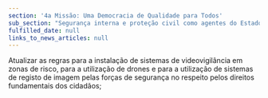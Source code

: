 ```yaml
---
section: '4a Missão: Uma Democracia de Qualidade para Todos'
sub_section: "Segurança interna e proteção civil como agentes do Estado de Direito"
fulfilled_date: null
links_to_news_articles: null
---
```


Atualizar as regras para a instalação de sistemas de videovigilância em zonas de risco, para a utilização de drones e para a utilização de sistemas de registo de imagem pelas forças de segurança no respeito pelos direitos fundamentais dos cidadãos;